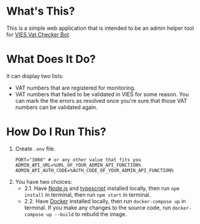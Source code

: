 # What's This?

This is a simple web application that is intended to be an admin helper tool for [VIES Vat Checker Bot](https://github.com/megafinz/ViesVatCheckerBot).

# What Does It Do?

It can display two lists:
- VAT numbers that are registered for monitoring.
- VAT numbers that failed to be validated in VIES for some reason. You can mark the the errors as resolved once you're sure that those VAT numbers can be validated again.

# How Do I Run This?

1. Create `.env` file.
   ```
   PORT="3000" # or any other value that fits you
   ADMIN_API_URL=%URL_OF_YOUR_ADMIN_API_FUNCTION%
   ADMIN_API_AUTH_CODE=%AUTH_CODE_OF_YOUR_ADMIN_API_FUNCTION%
   ```
2. You have two choices:
   - 2.1. Have [Node.js](https://nodejs.dev) and [typescript](https://www.npmjs.com/package/typescript) installed locally, then run `npm install` in terminal, then run `npm start` in terminal.
   - 2.2. Have [Docker](https://www.docker.com) installed locally, then run `docker-compose up` in terminal. If you make any changes to the source code, run `docker-compose up --build` to rebuild the image.
